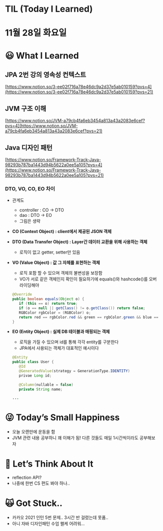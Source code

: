 # TIL (Today I Learned)

# 11월 28일 화요일

# 😃 What I Learned

## JPA 2번 강의 영속성 컨텍스트

[https://www.notion.so/3-ee02f716a78e46dc9a2d37e5ab010159?pvs=4](https://www.notion.so/3-ee02f716a78e46dc9a2d37e5ab010159?pvs=21)

## JVM 구조 이해

[https://www.notion.so/JVM-a79cb4fa6eb3454a813a43a2083e6cef?pvs=4](https://www.notion.so/JVM-a79cb4fa6eb3454a813a43a2083e6cef?pvs=21)

## Java 디자인 패턴

[https://www.notion.so/Framework-Track-Java-98293b787ba1443d94b5622a0ee5a105?pvs=4](https://www.notion.so/Framework-Track-Java-98293b787ba1443d94b5622a0ee5a105?pvs=21)

### DTO, VO, CO, EO 차이

- 관계도
    - controller : CO → DTO
    - dao : DTO → EO
    - 그림은 생략

- **CO (Context Object) : client에서 제공된 JSON 객체**

- **DTO (Data Transfer Object) : Layer간 데이터 교환을 위해 사용하는 객체**
    - 로직이 없고 getter, setter만 있음

- **VO (Value Object) : 값 그 자체를 표현하는 객체**
    - 로직 포함 할 수 있으며 객체의 불변성을 보장함
    - VO가 서로 같은 객체인지 확인이 필요하기에 equals()와 hashcode()를 오버라이딩해야
    
    ```java
    @Override
    public boolean equals(Object o) {
       if (this == o) return true;
       if (o == null || getClass() != o.getClass()) return false;
       RGBColor rgbColor = (RGBColor) o;
       return red == rgbColor.red && green == rgbColor.green && blue == rgbColor.blue;
    }
    ```
    

- **EO (Entity Object) : 실제 DB 테이블과 매핑되는 객체**
    - 로직을 가질 수 있으며 id를 통해 각각 entity를 구분한다
    - JPA에서 사용되는 객체가 대표적인 예시이다
    
    ```java
    @Entity
    public class User {
       @Id
       @GeneratedValue(strategy = GenerationType.IDENTITY)
       privae Long id;
      
       @Column(nullable = false)
       private String name;
    
    ...
    ```
    

# 😜 Today’s Small Happiness

- 오늘 오랜만에 운동을 함
- JVM 관련 내용 공부하니 꽤 이해가 됨! 다른 것들도 매일 1시간씩이라도 공부해보자

# 🧐 Let’s Think About It

- reflection API?
- 나중에 한번 CS 편도 봐야 하나..

# 🙀 Got Stuck..

- 카카오 2021 인턴 5번 문제.. 3시간 반 걸렸는데 못품..
- 아니 자바 디자인패턴 수업 왤케 어려워…